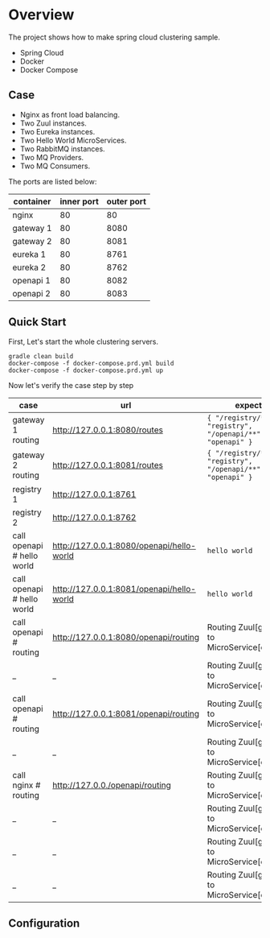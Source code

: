 # Overview

The project shows how to make spring cloud clustering sample. 

* Spring Cloud
* Docker
* Docker Compose


## Case

* Nginx as front load balancing.
* Two Zuul instances.
* Two Eureka instances.
* Two Hello World MicroServices.
* Two RabbitMQ instances.
* Two MQ Providers.
* Two MQ Consumers.


The ports are listed below:


container | inner port | outer port
---|---|---
nginx | 80 | 80 
gateway 1 | 80 | 8080
gateway 2 | 80 | 8081
eureka 1 | 80 | 8761
eureka 2 | 80 | 8762
openapi 1 | 80 | 8082
openapi 2 | 80 | 8083

<TODO>


## Quick Start

First, Let's start the whole clustering servers.

```
gradle clean build
docker-compose -f docker-compose.prd.yml build
docker-compose -f docker-compose.prd.yml up
```

Now let's verify the case step by step


case | url | expected
---|---|---
gateway 1 routing | http://127.0.0.1:8080/routes |  `{ "/registry/**": "registry", "/openapi/**": "openapi" }`
gateway 2 routing | http://127.0.0.1:8081/routes | `{ "/registry/**": "registry", "/openapi/**": "openapi" }`
registry 1 | http://127.0.0.1:8761 |
registry 2 | http://127.0.0.1:8762 |
call openapi # hello world | http://127.0.0.1:8080/openapi/hello-world | `hello world`
call openapi # hello world | http://127.0.0.1:8081/openapi/hello-world | `hello world`
call openapi # routing | http://127.0.0.1:8080/openapi/routing | Routing Zuul[gateway1] to MicroService[openapi1]
 _ | _ | Routing Zuul[gateway1] to MicroService[openapi2]
call openapi # routing | http://127.0.0.1:8081/openapi/routing | Routing Zuul[gateway2] to MicroService[openapi1]
 _ | _ | Routing Zuul[gateway2] to MicroService[openapi2]
call nginx # routing | http://127.0.0./openapi/routing | Routing Zuul[gateway1] to MicroService[openapi1]
 _ | _ | Routing Zuul[gateway1] to MicroService[openapi2]
 _ | _ | Routing Zuul[gateway2] to MicroService[openapi1]
 _ | _ | Routing Zuul[gateway2] to MicroService[openapi2]



## Configuration


